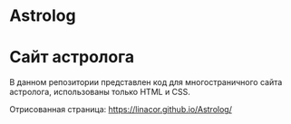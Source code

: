 # Astrolog
<h1>Сайт астролога</h1>

В данном репозитории представлен код для многостраничного сайта астролога, использованы только HTML и CSS.

Отрисованная страница: https://linacor.github.io/Astrolog/
